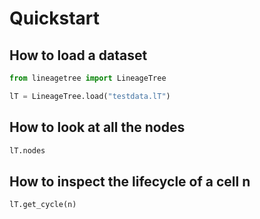 # Quickstart

## How to load a dataset

```python
from lineagetree import LineageTree

lT = LineageTree.load("testdata.lT")
```

## How to look at all the nodes

```python
lT.nodes
```

## How to inspect the lifecycle of a cell n

```python
lT.get_cycle(n)
```

